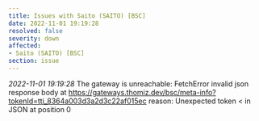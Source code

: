 ```yaml
---
title: Issues with Saito (SAITO) [BSC]
date: 2022-11-01 19:19:28
resolved: false
severity: down
affected:
- Saito (SAITO) [BSC]
section: issue
---
```


*2022-11-01 19:19:28* The gateway is unreachable: FetchError invalid json response body at https://gateways.thomiz.dev/bsc/meta-info?tokenId=tti_8364a003d3a2d3c22af015ec reason: Unexpected token < in JSON at position 0